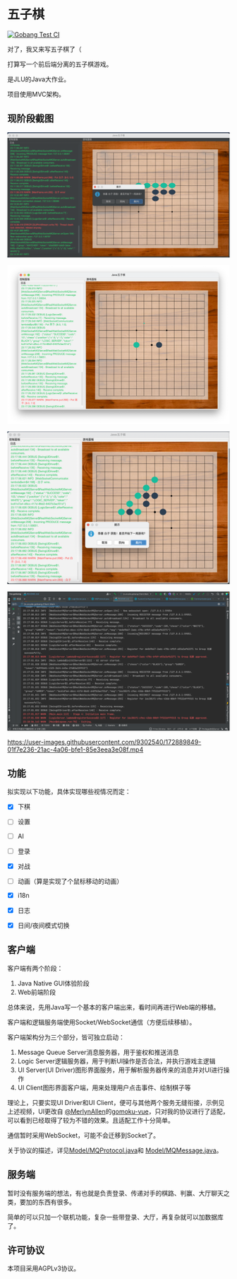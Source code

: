 # 五子棋

[![Gobang Test CI](https://github.com/Evyde/hw.gobang/actions/workflows/GobangTestCI.yml/badge.svg)](https://github.com/Evyde/hw.gobang/actions/workflows/GobangTestCI.yml)


对了，我又来写五子棋了（

打算写一个前后端分离的五子棋游戏。

是JLU的Java大作业。

项目使用MVC架构。

## 现阶段截图

![五子棋界面截图/夜间模式](medias/ScreenShot0901.png)

![五子棋界面截图/日间模式](medias/ScreenShot0903.png)

![五子棋界面截图/日间获胜](medias/ScreenShot0904.png)

![控制台截图](medias/ScreenShot0905.png)


https://user-images.githubusercontent.com/9302540/172889849-01f7e236-21ac-4a06-bfe1-85e3eea3e08f.mp4


## 功能

拟实现以下功能，具体实现哪些视情况而定：

- [X] 下棋
- [ ] 设置
- [ ] AI
- [ ] 登录
- [X] 对战
- [ ] 动画（算是实现了个鼠标移动的动画）

- [X] i18n
- [X] 日志
- [X] 日间/夜间模式切换

## 客户端

客户端有两个阶段：

1. Java Native GUI体验阶段
2. Web前端阶段

总体来说，先用Java写一个基本的客户端出来，看时间再进行Web端的移植。

客户端和逻辑服务端使用Socket/WebSocket通信（方便后续移植）。

客户端架构分为三个部分，皆可独立启动：
1. Message Queue Server消息服务器，用于鉴权和推送消息
2. Logic Server逻辑服务器，用于判断UI操作是否合法，并执行游戏主逻辑
3. UI Server(UI Driver)图形界面服务，用于解析服务器传来的消息并对UI进行操作
4. UI Client图形界面客户端，用来处理用户点击事件、绘制棋子等

理论上，只要实现UI Driver和UI Client，便可与其他两个服务无缝衔接，示例见上述视频，UI更改自
[@MerlynAllen](https://github.com/MerlynAllen)的[gomoku-vue](https://github.com/MerlynAllen/gomoku-vue)，只对我的协议进行了适配，
可以看到已经取得了较为不错的效果。且适配工作十分简单。

通信暂时采用WebSocket，可能不会迁移到Socket了。

关于协议的描述，详见[Model/MQProtocol.java](Client/src/main/java/jlu/evyde/gobang/Client/Model/MQProtocol.java)和
[Model/MQMessage.java](Client/src/main/java/jlu/evyde/gobang/Client/Model/MQMessage.java)。

## 服务端

暂时没有服务端的想法，有也就是负责登录、传递对手的棋路、判赢、大厅聊天之类，要加的东西有很多。

简单的可以只加一个联机功能，复杂一些带登录、大厅，再复杂就可以加数据库了。

## 许可协议

本项目采用AGPLv3协议。
